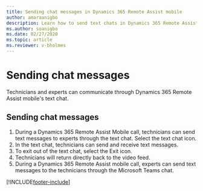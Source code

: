 ```yaml
---
title: Sending chat messages in Dynamics 365 Remote Assist mobile
author: amaraanigbo
description: Learn how to send text chats in Dynamics 365 Remote Assist mobile
ms.author: soanigbo
ms.date: 02/27/2020
ms.topic: article
ms.reviewer: v-bholmes
---
```


# Sending chat messages

Technicians and experts can communicate through Dynamics 365 Remote Assist mobile's text chat.

## Sending chat messages

1. During a Dynamics 365 Remote Assist Mobile call, technicians can send text messages to experts through the text chat. Select the text chat icon. 
2. In the text chat, technicians can send and receive text messages. 
3. To exit out of the text chat, select the Exit icon. 
4. Technicians will return directly back to the video feed. 
5. During a Dynamics 365 Remote Assist mobile call, experts can send text messages to the technicians through the Microsoft Teams chat. 





[!INCLUDE[footer-include](../../includes/footer-banner.md)]

